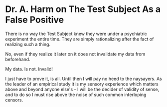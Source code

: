 # Dr. A. Harm on The Test Subject As a False Positive

There is no way the Test Subject knew they were under a psychiatric experiment the entire time. They are simply rationalizing after the fact of realizing such a thing.

No, even if they realize it later on it does not invalidate my data from beforehand.

My data. Is not. Invalid!

I just have to prove it, is all. Until then I will pay no heed to the naysayers. As the leader of an empirical study it is my sensory experience which matters above and beyond anyone else's - I will be the decider of validity of sense, and to do so I must rise above the noise of such common interloping censors.
